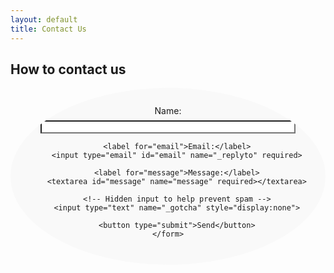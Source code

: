 ```yaml
---
layout: default
title: Contact Us
---
```


<style>
    /* Container holding the form */
    .contact-form {
        max-width: 600px;
        margin: 0 auto;
        padding: 2em;
        background: #f9f9f9;
        border-radius: 80%; /* This will create the circular effect */
        text-align: center;
        overflow: hidden; /* This ensures no inner content spills out of the circular bounds */
    }

    /* Additional styles might be necessary for form elements */
    .contact-form input[type="text"],
    .contact-form input[type="email"],
    .contact-form textarea,
    .contact-form button {
        /* Assuming you want these elements to keep straight edges */
        border-radius: 0; /* Resets any border-radius applied to form elements */
        /* Other styles... */
    }

    /* You might want to adjust the form elements to ensure they fit well within the circular container */
    .contact-form input[type="text"],
    .contact-form input[type="email"],
    .contact-form textarea {
        width: calc(100% - 3em); /* Adjust width considering padding */
        margin: 0.5em auto; /* Centering the inputs */
        display: block;
    }

    .contact-form button {
        /* Other styles... */
        margin-top: 0.5em;
    }

    /* Adjust the height of the textarea for better fit */
    .contact-form textarea {
        height: 100px; /* Example height */
    }
</style>


## How to contact us

<div class="contact-form">
    <form action="https://formspree.io/f/xgejjngl" method="POST">
        <label for="name">Name:</label>
        <input type="text" id="name" name="name" required>

        <label for="email">Email:</label>
        <input type="email" id="email" name="_replyto" required>

        <label for="message">Message:</label>
        <textarea id="message" name="message" required></textarea>

        <!-- Hidden input to help prevent spam -->
        <input type="text" name="_gotcha" style="display:none">

        <button type="submit">Send</button>
    </form>
</div>
